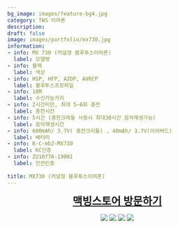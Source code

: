 ```yaml
---
bg_image: images/feature-bg4.jpg
category: TWS 이어폰
description: 
draft: false
image: images/portfolio/mx730.jpg
information:
- info: MX 730 (커널형 블루투스이어폰)
  label: 모델명 
- info: 블랙
  label: 색상
- info: HSP, HFP, A2DP, AVRCP
  label: 블루투스프로파일
- info: 10M
  label: 수신가능거리
- info: 2시간미만, 최대 5~6회 충전
  label: 충천시간
- info: 5시간 (충전크레들 사용시 최대30시간 음악재생가능)
  label: 음악재생시간 
- info: 600mAh/ 3.7V( 충전크리들) , 40mAh/ 3.7V(이어버드)
  label: 배터리 
- info: R-C-mb2-MX730
  label: KC인증
- info: ZU10776-19001
  label: 안전인증
  
title: MX730 (커널형 블루투스이어폰)
---
```


<a style='display: block; text-align: center; text-decoration:underline; font-size: 18pt' href="https://smartstore.naver.com/macbing/products/4793902346">**맥빙스토어 방문하기**</a>


<p align="center">
  <img src=/images/portfolio/맥빙MX730_1.jpg/>
  <img src=/images/portfolio/맥빙MX730_2.jpg/>
  <img src=/images/portfolio/맥빙MX730_3.jpg/>
  <img src=/images/portfolio/맥빙MX730_4.jpg/>
</p>